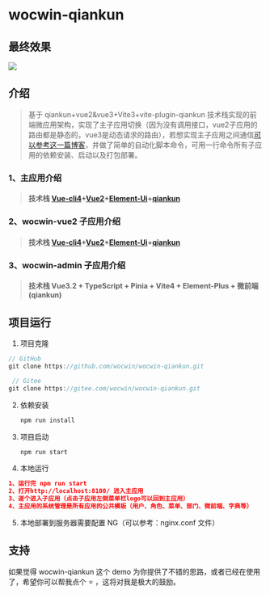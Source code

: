 # wocwin-qiankun

## 最终效果

<img src="./public/qiankun_demo.gif">

## 介绍

> 基于 qiankun+vue2&vue3+Vite3+vite-plugin-qiankun 技术栈实现的前端微应用架构，实现了主子应用切换（因为没有调用接口，vue2子应用的路由都是静态的，vue3是动态请求的路由），若想实现主子应用之间通信[可以参考这一篇博客](https://blog.csdn.net/cwin8951/article/details/128498395)，并做了简单的自动化脚本命令，可用一行命令所有子应用的依赖安装、启动以及打包部署。

### 1、主应用介绍

> #### 技术栈 [Vue-cli4](https://cli.vuejs.org/zh/)+[Vue2](https://v2.cn.vuejs.org/)+[Element-Ui](http://element.eleme.io/#/zh-CN)+[qiankun](https://qiankun.umijs.org/zh)

### 2、wocwin-vue2 子应用介绍

> #### 技术栈 [Vue-cli4](https://cli.vuejs.org/zh/)+[Vue2](https://v2.cn.vuejs.org/)+[Element-Ui](http://element.eleme.io/#/zh-CN)+[qiankun](https://qiankun.umijs.org/zh)

### 3、wocwin-admin 子应用介绍

> #### 技术栈 Vue3.2 + TypeScript + Pinia + Vite4 + Element-Plus + 微前端(qiankun)

## 项目运行

1. 项目克隆

```js
// GitHub
git clone https://github.com/wocwin/wocwin-qiankun.git

 // Gitee
git clone https://gitee.com/wocwin/wocwin-qiankun.git
```

2. 依赖安装

   ```bash
   npm run install
   ```

3. 项目启动

   ```bash
   npm run start
   ```

4. 本地运行

```json
1、运行完 npm run start
2、打开http://localhost:8100/ 进入主应用
3、逐个进入子应用（点击子应用左侧菜单栏logo可以回到主应用）
4、主应用的系统管理是所有应用的公共模板（用户、角色、菜单、部门、微前端、字典等）
```

5. 本地部署到服务器需要配置 NG（可以参考：nginx.conf 文件）

## 支持

如果觉得 wocwin-qiankun 这个 demo 为你提供了不错的思路，或者已经在使用了，希望你可以帮我点个 ⭐ ，这将对我是极大的鼓励。
